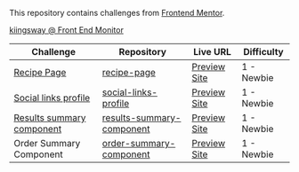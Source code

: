 This repository contains challenges from [Frontend Mentor](https://www.frontendmentor.io/challenges).

[kiingsway @ Front End Monitor](https://www.frontendmentor.io/profile/kiingsway)

Challenge | Repository | Live URL | Difficulty
--- | --- | --- | --- |
[Recipe Page](https://www.frontendmentor.io/solutions/responsive-recipe-page-using-css-flexbox-and-custom-fonts-MiADPx2_5D) | [recipe-page](https://github.com/kiingsway/front-end-mentor/tree/main/recipe-page) | [Preview Site](https://html-preview.github.io/?url=https://github.com/kiingsway/front-end-mentor/blob/main/recipe-page/index.html) | 1 - Newbie |
[Social links profile](https://www.frontendmentor.io/solutions/modern-social-profile-card-design-using-html-and-css-Aj9EBnzW91) | [social-links-profile](https://github.com/kiingsway/front-end-mentor/tree/main/social-links-profile) | [Preview Site](https://html-preview.github.io/?url=https://github.com/kiingsway/front-end-mentor/blob/main/social-links-profile/index.html) | 1 - Newbie
[Results summary component](https://www.frontendmentor.io/solutions/results-summary-component-using-css-variables-and-responsive-flexbox-dnJezbeKXh ) | [results-summary-component](https://github.com/kiingsway/front-end-mentor/tree/main/results-summary-component) | [Preview Site](https://html-preview.github.io/?url=https://github.com/kiingsway/front-end-mentor/blob/main/results-summary-component/index.html) | 1 - Newbie
Order Summary Component | [order-summary-component](https://github.com/kiingsway/front-end-mentor/tree/main/order-summary-component) | [Preview Site](https://html-preview.github.io/?url=https://github.com/kiingsway/front-end-mentor/blob/main/order-summary-component/index.html) | 1 - Newbie